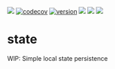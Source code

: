 [![](https://github.com/mchmarny/state/actions/workflows/qualify.yaml/badge.svg?branch=main)](https://github.com/mchmarny/state/actions/workflows/qualify.yaml)
[![codecov](https://codecov.io/gh/mchmarny/state/graph/badge.svg?token=LVXW9OXHYZ)](https://codecov.io/gh/mchmarny/state)
[![version](https://img.shields.io/github/release/mchmarny/state.svg?label=version)](https://github.com/mchmarny/state/releases/latest)
[![](https://img.shields.io/github/go-mod/go-version/mchmarny/state.svg?label=go)](https://github.com/mchmarny/state)
[![](https://goreportcard.com/badge/github.com/mchmarny/state)](https://goreportcard.com/report/github.com/mchmarny/state)
[![](https://img.shields.io/badge/License-Apache%202.0-blue.svg?label=license)](https://github.com/mchmarny/state/blob/main/LICENSE)

# state

WIP: Simple local state persistence